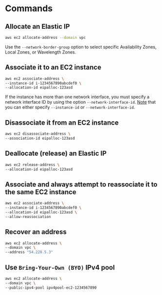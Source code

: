 # Commands

## Allocate an Elastic IP
```sh
aws ec2 allocate-address --domain vpc
```
Use the `--network-border-group` option to select specific Availability Zones, Local Zones, or Wavelength Zones.


## Associate it to an EC2 instance
```sh
aws ec2 associate-address \
--instance-id i-1234567890abcdef0 \
--allocation-id eipalloc-123asd
```

If the instance has more than one network interface, you must specify a network interface ID by using the option `--network-interface-id`. [Note](https://docs.aws.amazon.com/cli/latest/reference/ec2/associate-address.html#:~:text=is%20UnauthorizedOperation%20.-,%2D%2Dnetwork%2Dinterface%2Did,-(string)) that you can either specify `--instance-id` or `--network-interface-id`.

## Disassociate it from an EC2 instance
```sh
aws ec2 disassociate-address \
--association-id eipalloc-123asd
```

## Deallocate (release) an Elastic IP
```sh
aws ec2 release-address \
--allocation-id eipalloc-123asd
```

## Associate and always attempt to reassociate it to the same EC2 instance
```sh
aws ec2 associate-address \
--instance-id i-1234567890abcdef0 \
--allocation-id eipalloc-123asd \
--allow-reassociation
```

## Recover an address
```sh
aws ec2 allocate-address \
--domain vpc \
--address "54.228.5.3"
```

## Use `Bring-Your-Own (BYO)` IPv4 pool
```sh
aws ec2 allocate-address \
--domain vpc \
--public-ipv4-pool ipv4pool-ec2-1234567890
```

